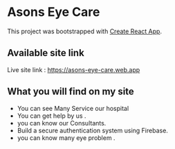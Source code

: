# Asons Eye Care

This project was bootstrapped with [Create React App](https://github.com/facebook/create-react-app).

## Available site link
Live site link : https://asons-eye-care.web.app


## What you will find on my site
 * You can see Many Service our hospital
 * You can get help by us .
* you can know  our Consultants.
* Build a secure authentication system using Firebase.
* you can know many eye problem .

